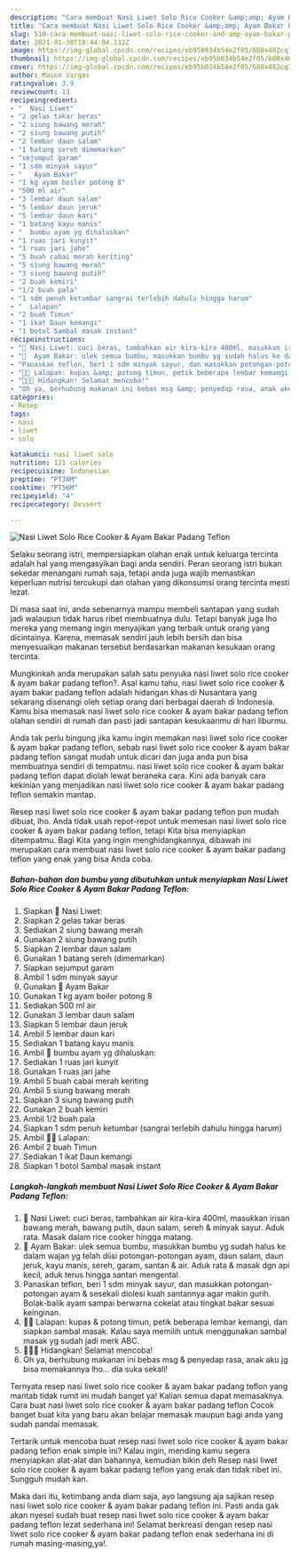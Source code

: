 ```yaml
---
description: "Cara membuat Nasi Liwet Solo Rice Cooker &amp;amp; Ayam Bakar Padang Teflon yang nikmat Untuk Jualan"
title: "Cara membuat Nasi Liwet Solo Rice Cooker &amp;amp; Ayam Bakar Padang Teflon yang nikmat Untuk Jualan"
slug: 510-cara-membuat-nasi-liwet-solo-rice-cooker-and-amp-ayam-bakar-padang-teflon-yang-nikmat-untuk-jualan
date: 2021-01-30T10:44:04.132Z
image: https://img-global.cpcdn.com/recipes/eb95b034b54e2f05/680x482cq70/nasi-liwet-solo-rice-cooker-ayam-bakar-padang-teflon-foto-resep-utama.jpg
thumbnail: https://img-global.cpcdn.com/recipes/eb95b034b54e2f05/680x482cq70/nasi-liwet-solo-rice-cooker-ayam-bakar-padang-teflon-foto-resep-utama.jpg
cover: https://img-global.cpcdn.com/recipes/eb95b034b54e2f05/680x482cq70/nasi-liwet-solo-rice-cooker-ayam-bakar-padang-teflon-foto-resep-utama.jpg
author: Mason Vargas
ratingvalue: 3.9
reviewcount: 13
recipeingredient:
- "  Nasi Liwet"
- "2 gelas takar beras"
- "2 siung bawang merah"
- "2 siung bawang putih"
- "2 lembar daun salam"
- "1 batang sereh dimemarkan"
- "sejumput garam"
- "1 sdm minyak sayur"
- "   Ayam Bakar"
- "1 kg ayam boiler potong 8"
- "500 ml air"
- "3 lembar daun salam"
- "5 lembar daun jeruk"
- "5 lembar daun kari"
- "1 batang kayu manis"
- "  bumbu ayam yg dihaluskan"
- "1 ruas jari kunyit"
- "1 ruas jari jahe"
- "5 buah cabai merah keriting"
- "5 siung bawang merah"
- "3 siung bawang putih"
- "2 buah kemiri"
- "1/2 buah pala"
- "1 sdm penuh ketumbar sangrai terlebih dahulu hingga harum"
- "  Lalapan"
- "2 buah Timun"
- "1 ikat Daun kemangi"
- "1 botol Sambal masak instant"
recipeinstructions:
- "🍚 Nasi Liwet: cuci beras, tambahkan air kira-kira 400ml, masukkan irisan bawang merah, bawang putih, daun salam, sereh &amp; minyak sayur. Aduk rata. Masak dalam rice cooker hingga matang."
- "🍗  Ayam Bakar: ulek semua bumbu, masukkan bumbu yg sudah halus ke dalam wajan yg telah diisi potongan-potongan ayam, daun salam, daun jeruk, kayu manis, sereh, garam, santan &amp; air. Aduk rata &amp; masak dgn api kecil, aduk terus  hingga santan mengental."
- "Panaskan teflon, beri 1 sdm minyak sayur, dan masukkan potongan-potongan ayam &amp; sesekali diolesi kuah santannya agar makin gurih. Bolak-balik ayam sampai berwarna cokelat atau tingkat bakar sesuai keinginan."
- "🌿🍂 Lalapan: kupas &amp; potong timun, petik beberapa lembar kemangi, dan siapkan sambal masak. Kalau saya memilih untuk menggunakan sambal masak yg sudah jadi merk ABC."
- "🍚🍗🌿 Hidangkan! Selamat mencoba!"
- "Oh ya, berhubung makanan ini bebas msg &amp; penyedap rasa, anak aku jg bisa memakannya lho... dia suka sekali!"
categories:
- Resep
tags:
- nasi
- liwet
- solo

katakunci: nasi liwet solo 
nutrition: 121 calories
recipecuisine: Indonesian
preptime: "PT38M"
cooktime: "PT56M"
recipeyield: "4"
recipecategory: Dessert

---
```



![Nasi Liwet Solo Rice Cooker &amp; Ayam Bakar Padang Teflon](https://img-global.cpcdn.com/recipes/eb95b034b54e2f05/680x482cq70/nasi-liwet-solo-rice-cooker-ayam-bakar-padang-teflon-foto-resep-utama.jpg)

Selaku seorang istri, mempersiapkan olahan enak untuk keluarga tercinta adalah hal yang mengasyikan bagi anda sendiri. Peran seorang istri bukan sekedar menangani rumah saja, tetapi anda juga wajib memastikan keperluan nutrisi tercukupi dan olahan yang dikonsumsi orang tercinta mesti lezat.

Di masa  saat ini, anda sebenarnya mampu membeli santapan yang sudah jadi walaupun tidak harus ribet membuatnya dulu. Tetapi banyak juga lho mereka yang memang ingin menyajikan yang terbaik untuk orang yang dicintainya. Karena, memasak sendiri jauh lebih bersih dan bisa menyesuaikan makanan tersebut berdasarkan makanan kesukaan orang tercinta. 



Mungkinkah anda merupakan salah satu penyuka nasi liwet solo rice cooker &amp; ayam bakar padang teflon?. Asal kamu tahu, nasi liwet solo rice cooker &amp; ayam bakar padang teflon adalah hidangan khas di Nusantara yang sekarang disenangi oleh setiap orang dari berbagai daerah di Indonesia. Kamu bisa memasak nasi liwet solo rice cooker &amp; ayam bakar padang teflon olahan sendiri di rumah dan pasti jadi santapan kesukaanmu di hari liburmu.

Anda tak perlu bingung jika kamu ingin memakan nasi liwet solo rice cooker &amp; ayam bakar padang teflon, sebab nasi liwet solo rice cooker &amp; ayam bakar padang teflon sangat mudah untuk dicari dan juga anda pun bisa membuatnya sendiri di tempatmu. nasi liwet solo rice cooker &amp; ayam bakar padang teflon dapat diolah lewat beraneka cara. Kini ada banyak cara kekinian yang menjadikan nasi liwet solo rice cooker &amp; ayam bakar padang teflon semakin mantap.

Resep nasi liwet solo rice cooker &amp; ayam bakar padang teflon pun mudah dibuat, lho. Anda tidak usah repot-repot untuk memesan nasi liwet solo rice cooker &amp; ayam bakar padang teflon, tetapi Kita bisa menyiapkan ditempatmu. Bagi Kita yang ingin menghidangkannya, dibawah ini merupakan cara membuat nasi liwet solo rice cooker &amp; ayam bakar padang teflon yang enak yang bisa Anda coba.

<!--inarticleads1-->

##### Bahan-bahan dan bumbu yang dibutuhkan untuk menyiapkan Nasi Liwet Solo Rice Cooker &amp; Ayam Bakar Padang Teflon:

1. Siapkan  🍚 Nasi Liwet:
1. Siapkan 2 gelas takar beras
1. Sediakan 2 siung bawang merah
1. Gunakan 2 siung bawang putih
1. Siapkan 2 lembar daun salam
1. Gunakan 1 batang sereh (dimemarkan)
1. Siapkan sejumput garam
1. Ambil 1 sdm minyak sayur
1. Gunakan  🍗  Ayam Bakar
1. Gunakan 1 kg ayam boiler potong 8
1. Sediakan 500 ml air
1. Gunakan 3 lembar daun salam
1. Siapkan 5 lembar daun jeruk
1. Ambil 5 lembar daun kari
1. Sediakan 1 batang kayu manis
1. Ambil  🍲 bumbu ayam yg dihaluskan:
1. Sediakan 1 ruas jari kunyit
1. Gunakan 1 ruas jari jahe
1. Ambil 5 buah cabai merah keriting
1. Ambil 5 siung bawang merah
1. Siapkan 3 siung bawang putih
1. Gunakan 2 buah kemiri
1. Ambil 1/2 buah pala
1. Siapkan 1 sdm penuh ketumbar (sangrai terlebih dahulu hingga harum)
1. Ambil  🌿🍂 Lalapan:
1. Ambil 2 buah Timun
1. Sediakan 1 ikat Daun kemangi
1. Siapkan 1 botol Sambal masak instant




<!--inarticleads2-->

##### Langkah-langkah membuat Nasi Liwet Solo Rice Cooker &amp; Ayam Bakar Padang Teflon:

1. 🍚 Nasi Liwet: cuci beras, tambahkan air kira-kira 400ml, masukkan irisan bawang merah, bawang putih, daun salam, sereh &amp; minyak sayur. Aduk rata. Masak dalam rice cooker hingga matang.
1. 🍗  Ayam Bakar: ulek semua bumbu, masukkan bumbu yg sudah halus ke dalam wajan yg telah diisi potongan-potongan ayam, daun salam, daun jeruk, kayu manis, sereh, garam, santan &amp; air. Aduk rata &amp; masak dgn api kecil, aduk terus  hingga santan mengental.
1. Panaskan teflon, beri 1 sdm minyak sayur, dan masukkan potongan-potongan ayam &amp; sesekali diolesi kuah santannya agar makin gurih. Bolak-balik ayam sampai berwarna cokelat atau tingkat bakar sesuai keinginan.
1. 🌿🍂 Lalapan: kupas &amp; potong timun, petik beberapa lembar kemangi, dan siapkan sambal masak. Kalau saya memilih untuk menggunakan sambal masak yg sudah jadi merk ABC.
1. 🍚🍗🌿 Hidangkan! Selamat mencoba!
1. Oh ya, berhubung makanan ini bebas msg &amp; penyedap rasa, anak aku jg bisa memakannya lho... dia suka sekali!




Ternyata resep nasi liwet solo rice cooker &amp; ayam bakar padang teflon yang mantab tidak rumit ini mudah banget ya! Kalian semua dapat memasaknya. Cara buat nasi liwet solo rice cooker &amp; ayam bakar padang teflon Cocok banget buat kita yang baru akan belajar memasak maupun bagi anda yang sudah pandai memasak.

Tertarik untuk mencoba buat resep nasi liwet solo rice cooker &amp; ayam bakar padang teflon enak simple ini? Kalau ingin, mending kamu segera menyiapkan alat-alat dan bahannya, kemudian bikin deh Resep nasi liwet solo rice cooker &amp; ayam bakar padang teflon yang enak dan tidak ribet ini. Sungguh mudah kan. 

Maka dari itu, ketimbang anda diam saja, ayo langsung aja sajikan resep nasi liwet solo rice cooker &amp; ayam bakar padang teflon ini. Pasti anda gak akan nyesel sudah buat resep nasi liwet solo rice cooker &amp; ayam bakar padang teflon lezat sederhana ini! Selamat berkreasi dengan resep nasi liwet solo rice cooker &amp; ayam bakar padang teflon enak sederhana ini di rumah masing-masing,ya!.


